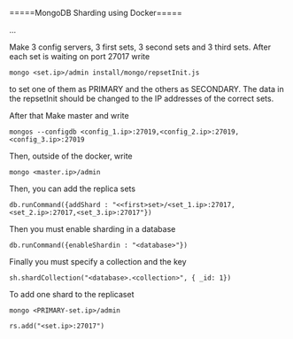 =====MongoDB Sharding using Docker=====

...

Make 3 config servers, 3 first sets, 3 second sets and 3 third sets. After each set is waiting on port 27017 write

    mongo <set.ip>/admin install/mongo/repsetInit.js

to set one of them as PRIMARY and the others as SECONDARY. The data in the repsetInit should be changed to the IP addresses of the correct sets.

After that Make master and write

    mongos --configdb <config_1.ip>:27019,<config_2.ip>:27019,<config_3.ip>:27019

Then, outside of the docker, write

    mongo <master.ip>/admin

Then, you can add the replica sets

    db.runCommand({addShard : "<<first>set>/<set_1.ip>:27017,<set_2.ip>:27017,<set_3.ip>:27017"})

Then you must enable sharding in a database

    db.runCommand({enableShardin : "<database>"})

Finally you must specify a collection and the key

    sh.shardCollection("<database>.<collection>", { _id: 1})

To add one shard to the replicaset

    mongo <PRIMARY-set.ip>/admin

    rs.add("<set.ip>:27017")
